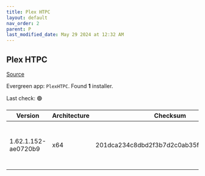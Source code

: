 ```yaml
---
title: Plex HTPC
layout: default
nav_order: 2
parent: P
last_modified_date: May 29 2024 at 12:32 AM
---
```


## Plex HTPC

[Source](https://www.plex.tv/media-server-downloads/)

Evergreen app: `PlexHTPC`. Found **1** installer.

Last check: 🟢

| Version             | Architecture | Checksum                                 | URI                                                                                                                                                                                                      |
| ------------------- | ------------ | ---------------------------------------- | -------------------------------------------------------------------------------------------------------------------------------------------------------------------------------------------------------- |
| 1.62.1.152-ae0720b9 | x64          | 201dca234c8dbd2f3b7d2c0ab35fb047f9308882 | [https://downloads.plex.tv/htpc/1.62.1.152-ae0720b9/windows/PlexHTPC-1.62.1.152-ae0720b9-x86_64.exe](https://downloads.plex.tv/htpc/1.62.1.152-ae0720b9/windows/PlexHTPC-1.62.1.152-ae0720b9-x86_64.exe) |
